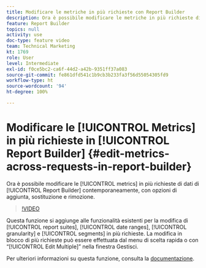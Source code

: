 ```yaml
---
title: Modificare le metriche in più richieste con Report Builder
description: Ora è possibile modificare le metriche in più richieste di dati di Report Builder contemporaneamente, con le opzioni di aggiunta, sostituzione e rimozione.
feature: Report Builder
topics: null
activity: use
doc-type: feature video
team: Technical Marketing
kt: 1769
role: User
level: Intermediate
exl-id: f0ce5bc2-ca6f-44d2-a42b-9351ff37a083
source-git-commit: fe861dfd541c1b9cb3b233fa3f56d55054305fd9
workflow-type: ht
source-wordcount: '94'
ht-degree: 100%

---
```


# Modificare le [!UICONTROL Metrics] in più richieste in [!UICONTROL Report Builder] {#edit-metrics-across-requests-in-report-builder}

Ora è possibile modificare le [!UICONTROL metrics] in più richieste di dati di [!UICONTROL Report Builder] contemporaneamente, con opzioni di aggiunta, sostituzione e rimozione.

>[!VIDEO](https://video.tv.adobe.com/v/23547/?quality=12)

Questa funzione si aggiunge alle funzionalità esistenti per la modifica di [!UICONTROL report suites], [!UICONTROL date ranges], [!UICONTROL granularity] e [!UICONTROL segments] in più richieste. La modifica in blocco di più richieste può essere effettuata dal menu di scelta rapida o con “[!UICONTROL Edit Multiple]” nella finestra Gestisci.

Per ulteriori informazioni su questa funzione, consulta la [documentazione](https://experienceleague.adobe.com/docs/analytics/analyze/report-builder/manage-requests/edit-multiple-metrics.html?lang=it).
